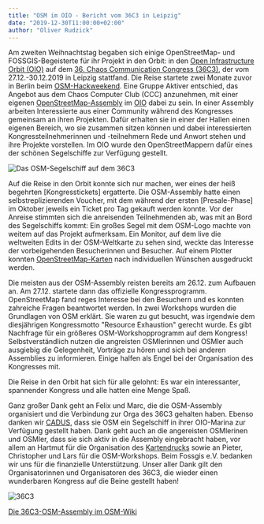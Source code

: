 ```yaml
---
title: "OSM im OIO - Bericht vom 36C3 in Leipzig"
date: "2019-12-30T11:00:00+02:00"
author: "Oliver Rudzick"
---
```

Am zweiten Weihnachtstag begaben sich einige OpenStreetMap- und
FOSSGIS-Begeisterte für ihr Projekt in den Orbit: in den [Open Infrastructure
Orbit (OIO)](https://oio.social/) auf dem
[36. Chaos Communication Congress (36C3)](https://events.ccc.de/category/36c3/),
der vom 27.12.-30.12.2019 in Leipzig stattfand.
Die Reise startete zwei Monate zuvor in Berlin beim
[OSM-Hackweekend](https://wiki.openstreetmap.org/wiki/Berlin_Hack_Weekend_Oktober_2019). Eine Gruppe Aktiver entschied, das Angebot aus dem
Chaos Computer Club (CCC) anzunehmen,
mit einer eigenen [OpenStreetMap-Assembly](https://signup.c3assemblies.de/assembly/912cc9f6-82e9-45ae-80c0-964e9d97add8) im [OIO](https://oio.social/)
dabei zu sein. In einer Assembly arbeiten Interessierte aus einer Community
während des Kongresses gemeinsam an ihren Projekten. Dafür erhalten sie in
einer der Hallen einen eigenen Bereich, wo sie zusammen sitzen können und
dabei interessierten Kongressteilnehmerinnen und -teilnehmern Rede und Anwort
stehen und ihre Projekte vorstellen. Im OIO wurde den OpenStreetMappern dafür
eines der schönen Segelschiffe zur Verfügung gestellt.

![Das OSM-Segelschiff auf dem 36C3](/news/images/2019-12-30_36C3_800px-OpenStreetMap_at_Open_Infrastructure_Orbit.jpg)

Auf die Reise in den Orbit konnte sich nur machen, wer eines der heiß begehrten
[Kongresstickets] ergatterte. Die OSM-Assembly hatte einen
selbstreplizierenden Voucher, mit dem während der ersten [Presale-Phase] im
Oktober jeweils ein Ticket pro Tag gekauft werden konnte. Vor der Anreise
stimmten sich die anreisenden Teilnehmenden ab, was mit an Bord des
Segelschiffs kommt: Ein großes Segel mit dem OSM-Logo machte von weitem
auf das Projekt aufmerksam. Ein Monitor, auf dem live die weltweiten Edits
in der OSM-Weltkarte zu sehen sind, weckte das Interesse der vorbeigehenden
Besucherinnen und Besucher. Auf einem Plotter konnten [OpenStreetMap-Karten](https://maposmatic.osm-baustelle.de/)
nach individuellen Wünschen ausgedruckt werden.

Die meisten aus der OSM-Assembly reisten bereits am 26.12. zum Aufbauen an.
Am 27.12. startete dann das offizielle Kongressprogramm. OpenStreetMap fand
reges Interesse bei den Besuchern und es konnten zahreiche Fragen beantwortet
werden. In zwei Workshops wurden die Grundlagen von OSM erklärt. Sie waren
zu gut besucht, was irgendwie dem diesjährigen Kongressmotto
"Resource Exhaustion"
gerecht wurde. Es gibt Nachfrage für ein größeres OSM-Workshopprogramm auf
dem Kongress! Selbstverständlich nutzen die angreisten
OSMlerinnen und OSMler auch ausgiebig die Gelegenheit, Vorträge zu hören und
sich bei anderen Assemblies zu informieren. Einige halfen als Engel bei
der Organisation des Kongresses mit.

Die Reise in den Orbit hat sich für alle gelohnt: Es war ein interessanter,
spannender Kongress und alle hatten eine Menge Spaß.

Ganz großer Dank geht an Felix und Marc, die die OSM-Assembly organisiert und
die Verbindung zur Orga des 36C3 gehalten haben. Ebenso danken wir
[CADUS](https://www.cadus.org/), dass sie OSM ein Segelschiff in ihrer
OIO-Marina zur Verfügung gestellt haben. Dank geht auch an die angereisten
OSMlerinen und OSMler, dass sie sich aktiv in die Assembly eingebracht haben,
vor allem an Hartmut für die Organisation des [Kartendrucks](https://blog.osm-baustelle.de/index.php/2019/12/22/printing-maps-at-36c3/) sowie an
Pieter, Christopher und Lars für die OSM-Workshops. Beim Fossgis e.V. bedanken
wir uns für die finanzielle Unterstützung. Unser aller Dank gilt den
Organisatorinnen und Organisatoren des 36C3, die wieder einen wunderbaren
Kongress auf die Beine gestellt haben!

![36C3](/news/images/2019-12-30_36C3_800px-Raumschiff.jpg)

[Die 36C3-OSM-Assembly im OSM-Wiki](https://wiki.openstreetmap.org/wiki/Chaos_Communication_Congress/36C3)
